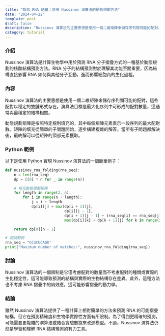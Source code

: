 ```yaml
---
title: "探索 RNA 結構：使用 Nussinov 演算法的動態規劃方法"
date: "2024-04-22"
template: post
draft: false
description: "Nussinov 演算法的主要思想是使用一個二維矩陣來儲存序列間可能的配對，這些配對以穩定的雙鍵形式存在。演算法目標是最大化序列中可形成的配對數量，這通常與最穩定的結構相關。"
category: tutorial
---
```


### 介紹

Nussinov 演算法是計算生物學中用於預測 RNA 分子摺疊方式的一種基於動態規劃的核酸結構預測方法。RNA 分子的結構預測對於理解其功能至關重要，因為結構直接影響 RNA 如何與其他分子互動，進而影響細胞內的生化過程。

### 內容

Nussinov 演算法的主要思想是使用一個二維矩陣來儲存序列間可能的配對，這些配對以穩定的雙鍵形式存在。演算法目標是最大化序列中可形成的配對數量，這通常與最穩定的結構相關。

動態規劃矩陣是按照特定規則填充的，其中每個矩陣元素表示一段序列的最大配對數。矩陣的填充從簡單的子問題開始，逐步構建複雜的解答。當所有子問題都解決後，最終解可以從矩陣的頂部元素獲取。

### Python 範例

以下是使用 Python 實現 Nussinov 演算法的一個簡單例子：

```python
def nussinov_rna_folding(rna_seq):
    n = len(rna_seq)
    dp = [[0] * n for _ in range(n)]

    # 填充動態規劃矩陣
    for length in range(2, n):
        for i in range(n - length):
            j = i + length
            dp[i][j] = max(dp[i + 1][j],
                           dp[i][j - 1],
                           dp[i + 1][j - 1] + (rna_seq[i] == rna_seq[j]),
                           max(dp[i][k] + dp[k + 1][j] for k in range(i, j)))

    return dp[0][n - 1]

# 測試範例
rna_seq = "GCGCUCAGU"
print("Maximum number of matches:", nussinov_rna_folding(rna_seq))
```

### 討論

Nussinov 演算法的一個限制是它僅考慮配對的數量而不考慮配對的種類或實際的生化穩定性，這可能導致預測的結構與實際的生物結構存在差異。此外，這種方法也不考慮 RNA 摺疊中的熵效應，這可能影響摺疊的動力學。

### 結論

雖然 Nussinov 演算法提供了一種計算上相對簡單的方法來預測 RNA 的可能摺疊結構，但它在預測精確度和生物學實際性方面有所限制。為了得到更精確的預測，可能需要更複雜的演算法或結合實驗數據來改進模型。不過，Nussinov 演算法仍然是學習和理解 RNA 結構預測的有力工具。
